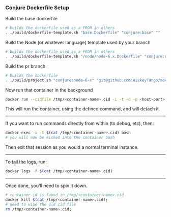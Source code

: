 ### Conjure Dockerfile Setup

Build the base dockerfile

```bash
# builds the dockerfile used as a FROM in others
. ./build/dockerfile-template.sh "base.Dockerfile" "conjure:base" ""
```

Build the Node (or whatever language) template used by your branch

```bash
# builds the dockerfile used as a FROM in others
. ./build/dockerfile-template.sh "/node/node-6.x.Dockerfile" "conjure:node-6-x" "conjure:base"
```

Build the pr branch

```bash
# builds the dockerfile
. ./build/project.sh "conjure:node-6-x" "git@github.com:WiskeyTango/mock-web-repo.git" <branch-name> <container-name> "npm install"
```

Now run that container in the background

```bash
docker run --cidfile /tmp/<container-name>.cid -i -t -d -p <host-port>:<container-port> <container-name> <command>
```

This will run the container, using the defined command, and will detach it.

---

If you want to run commands directly from within (to debug, etc), then:

```bash
docker exec -i -t $(cat /tmp/<container-name>.cid) bash
# you will now be kicked into the container bash
```

Then exit that session as you would a normal terminal instance.

---

To tail the logs, run:

```bash
docker logs -f $(cat /tmp/<container-name>.cid)
```

---

Once done, you'll need to spin it down.

```bash
# container id is found in /tmp/<container-name>.cid
docker kill $(cat /tmp/<container-name>.cid);
# need to wipe the old cid file
rm /tmp/<container-name>.cid;
```
